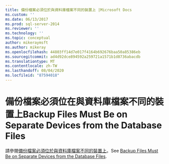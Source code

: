```yaml
---
title: 備份檔案必須位於與資料庫檔案不同的裝置上 |Microsoft Docs
ms.custom: ''
ms.date: 06/13/2017
ms.prod: sql-server-2014
ms.reviewer: ''
ms.technology: ''
ms.topic: conceptual
author: mikeraymsft
ms.author: mikeray
ms.openlocfilehash: 44803ff14d7e017f4164b692676baa50a85386eb
ms.sourcegitcommit: ad4d92dce894592a259721a1571b1d8736abacdb
ms.translationtype: MT
ms.contentlocale: zh-TW
ms.lasthandoff: 08/04/2020
ms.locfileid: "87594018"
---
```

# <a name="backup-files-must-be-on-separate-devices-from-the-database-files"></a><span data-ttu-id="a608d-102">備份檔案必須位在與資料庫檔案不同的裝置上</span><span class="sxs-lookup"><span data-stu-id="a608d-102">Backup Files Must Be on Separate Devices from the Database Files</span></span>
<span data-ttu-id="a608d-103">請參閱[備份檔案必須位於與資料庫檔案不同的裝置上](../../database-engine/backup-files-must-be-on-separate-devices-from-the-database-files.md)。</span><span class="sxs-lookup"><span data-stu-id="a608d-103">See [Backup Files Must Be on Separate Devices from the Database Files](../../database-engine/backup-files-must-be-on-separate-devices-from-the-database-files.md).</span></span>

